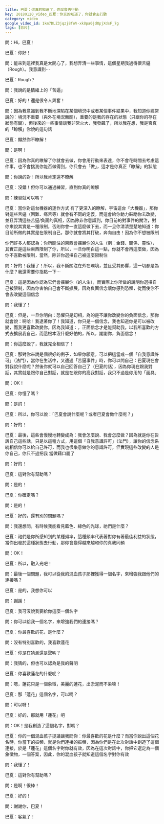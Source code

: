 ```yaml
---
title: 巴夏：你真的知道了，你就會去行動
key: 20180120_video_巴夏：你真的知道了，你就會去行動
category: video
google_video_id: 1km7DLZ3jqzj8foV-xk8pa0jdOpjXdsF_7g
tags: [影片]
---
```


問：Hi，巴夏！

巴夏：你好！

問：能來到這裡我真是太開心了，我想弄清一些事情，這個星期我過得很苦逼（Rough）。我意識到⋯

巴夏：Rough？

問：我說的是情緒上的「苦逼」

巴夏：好的！還是很令人興奮！

問：因為我意識到我不斷地深陷在某個境況中或者某個事件結果中，我知道你經常說的：境況不重要（與外在境況無關），重要的是我的存在的狀態（只跟你的存在狀態有關），但後來的一些事情讓我非常火大，我發飆了，所以我在想，我是否真的「瞭解」你說的這句話

巴夏：顯然你不瞭解！

問：是啊！

巴夏：因為你真的瞭解了你就會去做，你會用行動來表達，你不會花時間去考慮這件事，也不會揣測你能否做得到，你只會去「做」，這才是你真正「瞭解」的狀態

問：你說的對！所以我肯定還不瞭解

巴夏：沒錯！但你可以通過練習，直到你真的瞭解

問：練習就可以嗎？

巴夏：當你對這台機器的運作方式 有了更深入的瞭解，宇宙這台「大機器」，那你對這些苦逼（困難、痛苦等）就會有不同的定義，而這會給你動力鼓勵你去改變，並且弄清這些苦逼/負面的真相，因為除非你意識到，你目前的對事件的關注，對你來說其實是一種限制，否則你會一直這麼做下去，而一旦你清清楚楚地知道：你目前所做的其實是在限制自己，那你就會將其打破，奔向自由！因為你不想被限制

你們許多人都認為：你所關注的東西會擴展你的人生（例：金錢、關係、靈性），其實正是這些東西限制了你，所以，一旦你明白這一點，你就不會再這麼做，因為你不喜歡被限制，當然，除非你選擇自己被這麼限制住

問：好的！我懂了！所以，我不斷關注在外在環境，並且受其影響，這一切都是為什麼？我還需要你指點一下⋯

巴夏：這是因為你認為它們會擴展你（的人生），而實際上你所做的說明你選擇自己被限制，因為你害怕自己會不斷擴展，因為負面信念讓你感到恐懼，從而使你不會去改變這個信念

問：我懂了！

巴夏：但是，一旦你明白：恐懼只是幻相，為的是不讓你改變你的負面信念，那你就會說：啊哈！我逮著你了！我知道，你只是一個信念，我也知道你是可以被改變，而我更喜歡改變你，因為我知道：，正面信念才是能幫助我，以我所喜歡的方式去擴展我自己，而這根本沒什麼好怕的，所以，謝謝你，負面信念！

問：你這麼說了，我就完全相信了！

巴夏：那對你來說是個很好的例子，如果你願意，可以把這當成一個「自我意識許可」（法門），當你在生活中，又遭遇「苦逼事件」時，你可以問自己：巴夏現在會對我說什麼呢？然後你就可以自己回答自己了（巴夏的話），因為你現在跟我對話，其實就是跟你自己對話，就是在跟你的高我對話，我只不過是你用的「面具」

問：OK！

巴夏：你懂了嗎？

問：是的！

巴夏：所以，你可以說：「巴夏會說什麼呢？或者巴夏會做什麼呢？」

問：好的！

巴夏：最後，這些會慢慢地轉變成為：我會怎麼說、我會怎麼做？因為就是你在告訴自己這些話，只是以這種方式，用這個「自我意識許可」（法門），讓你的信念系統相信你可以給自己許可，而我也很樂意做你的意識許可，但實現這些改變的人是你自己，你只不過把我 當做藉口罷了

問：好的！

巴夏：這對你有幫助嗎？

問：是的！

巴夏：你確定嗎？

問：是的！

巴夏：好的，還有別的問題嗎？

問：我還想問，有時候我能看見藍色、綠色的光球，祂們是什麼？

巴夏：祂們是你所感知到的某種頻率，這種頻率代表著對你有著最佳利益的狀態，當你出發於這種狀態去行動，那你會變得越來越和你的真我同頻

問：OK！

巴夏：所以，融入光吧！

問：最後一個問題，我可以從我的混血孩子那裡獲得一個名字，來增強我跟他們的連接嗎？

巴夏：是的，我想你可以

問：謝謝！

巴夏：我可沒說我要給你這麼一個名字

問：你可以給我一個名字，來增強我們的連接嗎？

巴夏：你最喜歡的花，是什麼？

問：沒有特別喜歡的，我喜歡蓮花

巴夏：你是在猜測還是聲明？

問：我猜的，但也可以認為是我的聲明

巴夏：你喜歡蓮花的什麼呢？

問：嗯，蓮花只是一個象徵，美麗的蓮花，出淤泥而不染嘛！

巴夏：那「蓮花」這個名字，可以嗎？

問：可以呀！

巴夏：好的，那就用「蓮花」吧

問：OK！是我創造了這個名字，對嗎？

巴夏：你的一個混血孩子提議讓我問你：你最喜歡的花是什麼？而當你說出這個花名時，你當下的振頻，就是你們連接的振頻，因為你們是在此次對話中創造了這個連接，於是「蓮花」這個名字對你就有效，因為在這次對話中，你把它選定為一個象徵物，一個答案，因此，你的混血孩子就知道這個名字對你有效

問：我懂了！

巴夏：這對你有幫助嗎？

問：是啊！很棒！

巴夏：好的！

問：謝謝你，巴夏！

巴夏：客氣了！
